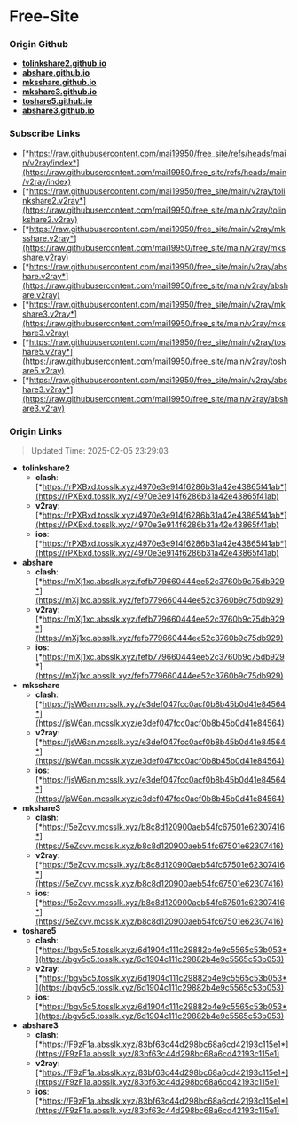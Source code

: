 # Free-Site

### Origin Github

- [**tolinkshare2.github.io**](https://github.com/tolinkshare2/tolinkshare2.github.io)
- [**abshare.github.io**](https://github.com/abshare/abshare.github.io)
- [**mksshare.github.io**](https://github.com/mksshare/mksshare.github.io)
- [**mkshare3.github.io**](https://github.com/mkshare3/mkshare3.github.io)
- [**toshare5.github.io**](https://github.com/toshare5/toshare5.github.io)
- [**abshare3.github.io**](https://github.com/abshare3/abshare3.github.io)

### Subscribe Links

- [*https://raw.githubusercontent.com/mai19950/free_site/refs/heads/main/v2ray/index*](https://raw.githubusercontent.com/mai19950/free_site/refs/heads/main/v2ray/index)
- [*https://raw.githubusercontent.com/mai19950/free_site/main/v2ray/tolinkshare2.v2ray*](https://raw.githubusercontent.com/mai19950/free_site/main/v2ray/tolinkshare2.v2ray)
- [*https://raw.githubusercontent.com/mai19950/free_site/main/v2ray/mksshare.v2ray*](https://raw.githubusercontent.com/mai19950/free_site/main/v2ray/mksshare.v2ray)
- [*https://raw.githubusercontent.com/mai19950/free_site/main/v2ray/abshare.v2ray*](https://raw.githubusercontent.com/mai19950/free_site/main/v2ray/abshare.v2ray)
- [*https://raw.githubusercontent.com/mai19950/free_site/main/v2ray/mkshare3.v2ray*](https://raw.githubusercontent.com/mai19950/free_site/main/v2ray/mkshare3.v2ray)
- [*https://raw.githubusercontent.com/mai19950/free_site/main/v2ray/toshare5.v2ray*](https://raw.githubusercontent.com/mai19950/free_site/main/v2ray/toshare5.v2ray)
- [*https://raw.githubusercontent.com/mai19950/free_site/main/v2ray/abshare3.v2ray*](https://raw.githubusercontent.com/mai19950/free_site/main/v2ray/abshare3.v2ray)

### Origin Links

> Updated Time: 2025-02-05 23:29:03

- **tolinkshare2**
  - **clash**: [*https://rPXBxd.tosslk.xyz/4970e3e914f6286b31a42e43865f41ab*](https://rPXBxd.tosslk.xyz/4970e3e914f6286b31a42e43865f41ab)
  - **v2ray**: [*https://rPXBxd.tosslk.xyz/4970e3e914f6286b31a42e43865f41ab*](https://rPXBxd.tosslk.xyz/4970e3e914f6286b31a42e43865f41ab)
  - **ios**: [*https://rPXBxd.tosslk.xyz/4970e3e914f6286b31a42e43865f41ab*](https://rPXBxd.tosslk.xyz/4970e3e914f6286b31a42e43865f41ab)
- **abshare**
  - **clash**: [*https://mXj1xc.absslk.xyz/fefb779660444ee52c3760b9c75db929*](https://mXj1xc.absslk.xyz/fefb779660444ee52c3760b9c75db929)
  - **v2ray**: [*https://mXj1xc.absslk.xyz/fefb779660444ee52c3760b9c75db929*](https://mXj1xc.absslk.xyz/fefb779660444ee52c3760b9c75db929)
  - **ios**: [*https://mXj1xc.absslk.xyz/fefb779660444ee52c3760b9c75db929*](https://mXj1xc.absslk.xyz/fefb779660444ee52c3760b9c75db929)
- **mksshare**
  - **clash**: [*https://jsW6an.mcsslk.xyz/e3def047fcc0acf0b8b45b0d41e84564*](https://jsW6an.mcsslk.xyz/e3def047fcc0acf0b8b45b0d41e84564)
  - **v2ray**: [*https://jsW6an.mcsslk.xyz/e3def047fcc0acf0b8b45b0d41e84564*](https://jsW6an.mcsslk.xyz/e3def047fcc0acf0b8b45b0d41e84564)
  - **ios**: [*https://jsW6an.mcsslk.xyz/e3def047fcc0acf0b8b45b0d41e84564*](https://jsW6an.mcsslk.xyz/e3def047fcc0acf0b8b45b0d41e84564)
- **mkshare3**
  - **clash**: [*https://5eZcvv.mcsslk.xyz/b8c8d120900aeb54fc67501e62307416*](https://5eZcvv.mcsslk.xyz/b8c8d120900aeb54fc67501e62307416)
  - **v2ray**: [*https://5eZcvv.mcsslk.xyz/b8c8d120900aeb54fc67501e62307416*](https://5eZcvv.mcsslk.xyz/b8c8d120900aeb54fc67501e62307416)
  - **ios**: [*https://5eZcvv.mcsslk.xyz/b8c8d120900aeb54fc67501e62307416*](https://5eZcvv.mcsslk.xyz/b8c8d120900aeb54fc67501e62307416)
- **toshare5**
  - **clash**: [*https://bgv5c5.tosslk.xyz/6d1904c111c29882b4e9c5565c53b053*](https://bgv5c5.tosslk.xyz/6d1904c111c29882b4e9c5565c53b053)
  - **v2ray**: [*https://bgv5c5.tosslk.xyz/6d1904c111c29882b4e9c5565c53b053*](https://bgv5c5.tosslk.xyz/6d1904c111c29882b4e9c5565c53b053)
  - **ios**: [*https://bgv5c5.tosslk.xyz/6d1904c111c29882b4e9c5565c53b053*](https://bgv5c5.tosslk.xyz/6d1904c111c29882b4e9c5565c53b053)
- **abshare3**
  - **clash**: [*https://F9zF1a.absslk.xyz/83bf63c44d298bc68a6cd42193c115e1*](https://F9zF1a.absslk.xyz/83bf63c44d298bc68a6cd42193c115e1)
  - **v2ray**: [*https://F9zF1a.absslk.xyz/83bf63c44d298bc68a6cd42193c115e1*](https://F9zF1a.absslk.xyz/83bf63c44d298bc68a6cd42193c115e1)
  - **ios**: [*https://F9zF1a.absslk.xyz/83bf63c44d298bc68a6cd42193c115e1*](https://F9zF1a.absslk.xyz/83bf63c44d298bc68a6cd42193c115e1)

